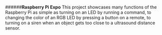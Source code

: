 ######**Raspberry Pi Expo**
This project showcases many functions of the Raspberry Pi as simple as turning on an LED by running a command, to changing the color of an RGB LED by pressing a button on a remote, to turning on a siren when an object gets too close to a ultrasound distance sensor.

